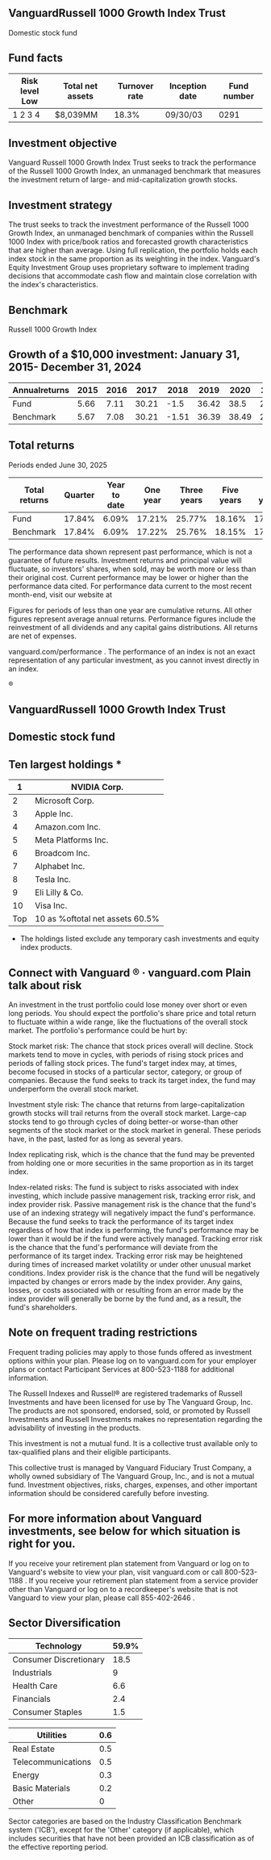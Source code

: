 ## VanguardRussell 1000 Growth Index Trust

Domestic stock fund

## Fund facts

| Risk level Low   | Total net assets   | Turnover rate   | Inception date   |   Fund number |
|------------------|--------------------|-----------------|------------------|---------------|
| 1 2 3 4          | $8,039MM           | 18.3%           | 09/30/03         |          0291 |

## Investment objective

Vanguard Russell 1000 Growth Index Trust seeks to track the performance of the Russell 1000 Growth Index, an unmanaged benchmark that measures the investment return of large- and mid-capitalization growth stocks.

## Investment strategy

The trust seeks to track the investment performance of the Russell 1000 Growth Index, an unmanaged benchmark of companies within the Russell 1000 Index with price/book ratios and forecasted growth characteristics that are higher than average. Using full replication, the portfolio holds each index stock in the same proportion as its weighting in the index. Vanguard's Equity Investment Group uses proprietary software to implement trading decisions that accommodate cash flow and maintain close correlation with the index's characteristics.

## Benchmark

Russell 1000 Growth Index

## Growth of a $10,000 investment:  January 31, 2015-  December 31, 2024

<!-- image -->

<!-- image -->

| Annualreturns   |   2015 |   2016 |   2017 |   2018 |   2019 |   2020 |   2021 |   2022 |   2023 |   2024 |
|-----------------|--------|--------|--------|--------|--------|--------|--------|--------|--------|--------|
| Fund            |   5.66 |   7.11 |  30.21 |  -1.5  |  36.42 |  38.5  |  27.61 | -29.14 |  42.74 |  33.35 |
| Benchmark       |   5.67 |   7.08 |  30.21 |  -1.51 |  36.39 |  38.49 |  27.6  | -29.14 |  42.68 |  33.36 |

## Total returns

Periods ended June 30, 2025

| Total returns   | Quarter   | Year to date   | One year   | Three years   | Five years   | Ten years   |
|-----------------|-----------|----------------|------------|---------------|--------------|-------------|
| Fund            | 17.84%    | 6.09%          | 17.21%     | 25.77%        | 18.16%       | 17.03%      |
| Benchmark       | 17.84%    | 6.09%          | 17.22%     | 25.76%        | 18.15%       | 17.01%      |

The performance data shown represent past performance, which is not a guarantee of future results. Investment returns and principal value will fluctuate, so investors' shares, when sold, may be worth more or less than their original cost. Current performance may be lower or higher than the performance data cited. For performance data current to the most recent month-end, visit our website at

Figures for periods of less than one year are cumulative returns. All other figures represent average annual returns. Performance figures include the reinvestment of all dividends and any capital gains distributions. All returns are net of expenses.

vanguard.com/performance  . The performance of an index is not an exact representation of any particular investment, as you cannot invest directly in an index.

®

<!-- image -->

## VanguardRussell 1000 Growth Index Trust

## Domestic stock fund

## Ten largest holdings  *

| 1   | NVIDIA Corp.                    |
|-----|---------------------------------|
| 2   | Microsoft Corp.                 |
| 3   | Apple Inc.                      |
| 4   | Amazon.com Inc.                 |
| 5   | Meta Platforms Inc.             |
| 6   | Broadcom Inc.                   |
| 7   | Alphabet Inc.                   |
| 8   | Tesla Inc.                      |
| 9   | Eli Lilly & Co.                 |
| 10  | Visa Inc.                       |
| Top | 10 as %oftotal net assets 60.5% |

* The holdings listed exclude any temporary cash investments and equity index products.

## Connect with Vanguard   ® ·    vanguard.com Plain talk about risk

An investment in the trust portfolio could lose money over short or even long periods. You should expect the portfolio's share price and total return to fluctuate within a wide range, like the fluctuations of the overall stock market. The portfolio's performance could be hurt by:

Stock market risk: The chance that stock prices overall will decline. Stock markets tend to move in cycles, with periods of rising stock prices and periods of falling stock prices. The fund's target index may, at times, become focused in stocks of a particular sector, category, or group of companies. Because the fund seeks to track its target index, the fund may underperform the overall stock market.

Investment style risk: The chance that returns from large-capitalization growth stocks will trail returns from the overall stock market. Large-cap stocks tend to go through cycles of doing better-or worse-than other segments of the stock market or the stock market in general. These periods have, in the past, lasted for as long as several years.

Index replicating risk, which is the chance that the fund may be prevented from holding one or more securities in the same proportion as in its target index.

Index-related risks: The fund is subject to risks associated with index investing, which include passive management risk, tracking error risk, and index provider risk. Passive management risk is the chance that the fund's use of an indexing strategy will negatively impact the fund's performance. Because the fund seeks to track the performance of its target index regardless of how that index is performing, the fund's performance may be lower than it would be if the fund were actively managed. Tracking error risk is the chance that the fund's performance will deviate from the performance of its target index. Tracking error risk may be heightened during times of increased market volatility or under other unusual market conditions. Index provider risk is the chance that the fund will be negatively impacted by changes or errors made by the index provider. Any gains, losses, or costs associated with or resulting from an error made by the index provider will generally be borne by the fund and, as a result, the fund's shareholders.

## Note on frequent trading restrictions

Frequent trading policies may apply to those funds offered as investment options within your plan. Please log on to   vanguard.com for your employer plans or contact Participant Services at 800-523-1188 for additional information.

The Russell Indexes and Russell® are registered trademarks of Russell Investments and have been licensed for use by The Vanguard Group, Inc. The products are not sponsored, endorsed, sold, or promoted by Russell Investments and Russell Investments makes no representation regarding the advisability of investing in the products.

This investment is not a mutual fund. It is a collective trust available only to tax-qualified plans and their eligible participants.

This collective trust is managed by Vanguard Fiduciary Trust Company, a wholly owned subsidiary of The Vanguard Group, Inc., and is not a mutual fund. Investment objectives, risks, charges, expenses, and other important information should be considered carefully before investing.

## For more information about Vanguard investments, see below for which situation is right for you.

If you receive your retirement plan statement from Vanguard or log on to Vanguard's website to view your plan, visit vanguard.com or call 800-523-1188 . If you receive your retirement plan statement from a service provider other than Vanguard or log on to a recordkeeper's website that is not Vanguard to view your plan, please call 855-402-2646 .

## Sector Diversification

<!-- image -->

| Technology             |   59.9% |
|------------------------|---------|
| Consumer Discretionary |    18.5 |
| Industrials            |     9   |
| Health Care            |     6.6 |
| Financials             |     2.4 |
| Consumer Staples       |     1.5 |

| Utilities          |   0.6 |
|--------------------|-------|
| Real Estate        |   0.5 |
| Telecommunications |   0.5 |
| Energy             |   0.3 |
| Basic Materials    |   0.2 |
| Other              |   0   |

<!-- image -->

<!-- image -->

<!-- image -->

<!-- image -->

<!-- image -->

<!-- image -->

<!-- image -->

<!-- image -->

<!-- image -->

<!-- image -->

<!-- image -->

Sector categories are based on the Industry Classification Benchmark system ('ICB'), except for the 'Other' category (if applicable), which includes securities that have not been provided an ICB classification as of the effective reporting period.